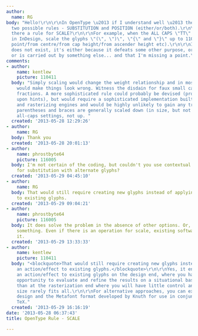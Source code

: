 ```yaml
---
author:
  name: RG
body: "Hello!\r\n\r\nIn OpenType \u2013 if I understand well \u2013 there are only
  two possible rules - SUBSTITUTION and POSITION (either/or/both).\r\n\r\nWhy isn't
  there a rule for SCALE?\r\n\r\nFor example, when the ALL CAPS \"TT\" is triggered
  in InDesign, scale the glyphs \"(\", \")\", \"{\" and \"}\" up to 110% (from zero
  point/from centre/from cap height/from ascender height etc).\r\n\r\nIf such a rule
  does not exist, it's either because it defeats some other purpose, or is unnecessary
  or is carried out by something else... and that I'm missing a point.\r\n\r\nThanks!"
comments:
- author:
    name: kentlew
    picture: 110411
  body: "Simply scaling would change the weight relationship and in most situations
    would make things look wrong. Witness the disdain for faux small caps and faux
    fractions. A more sophisticated rule could probably be devised (probably relying
    upon hints), but would require a sophisticated implementation built into layout
    and rasterizing engines and would be highly unlikely to gain any traction I suspect.\r\n\r\nBTW,
    parentheses and braces are generally scaled down (in size, but not weight) for
    all-caps settings, not up. "
  created: '2013-05-28 12:29:26'
- author:
    name: RG
  body: Thank you
  created: '2013-05-28 20:01:13'
- author:
    name: phrostbyte64
    picture: 116005
  body: I'm not certain of the coding, but couldn't you use contextual alternates
    for substitution with alternate glyphs?
  created: '2013-05-29 04:45:10'
- author:
    name: RG
  body: That would still require creating new glyphs instead of applying an action/effect
    to existing glyphs.
  created: '2013-05-29 09:04:21'
- author:
    name: phrostbyte64
    picture: 116005
  body: It does solve the problem in the absence of other options. Or, am I missing
    something. Even if there is an operation for scale, existing software has to support
    it.
  created: '2013-05-29 13:33:33'
- author:
    name: kentlew
    picture: 110411
  body: "<blockquote>That would still require creating new glyphs instead of applying
    an action/effect to existing glyphs.</blockquote>\r\n\r\nYes, it entails applying
    an action/effect to existing glyphs on the design end, where you have greater
    opportunity to evaluate and refine the results on a situational basis, rather
    than at the rasterization end where you will have little control and where one
    size rarely fits all.\r\n\r\nFor alternative approaches, you can explore parameterized
    design and the Metafont format developed by Knuth for use in conjunction with
    TeX."
  created: '2013-05-29 16:16:19'
date: '2013-05-28 06:37:43'
title: OpenType Rule - SCALE

---
```

